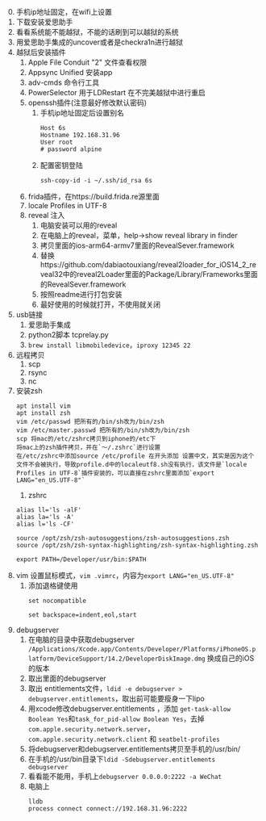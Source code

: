 0. 手机ip地址固定，在wifi上设置
1. 下载安装爱思助手
2. 看看系统能不能越狱，不能的话刷到可以越狱的系统
3. 用爱思助手集成的uncover或者是checkra1n进行越狱
4. 越狱后安装插件
    1. Apple File Conduit "2" 文件查看权限
    2. Appsync Unified 安装app
    3. adv-cmds 命令行工具
    4. PowerSelector 用于LDRestart 在不完美越狱中进行重启
    5. openssh插件(注意最好修改默认密码)
        1. 手机ip地址固定后设置别名
            ```
            Host 6s
            Hostname 192.168.31.96
            User root
            # password alpine
            ```
        2. 配置密钥登陆
            ```
            ssh-copy-id -i ~/.ssh/id_rsa 6s
            ```
    6. frida插件，在https://build.frida.re源里面
    7. locale Profiles in UTF-8
    8. reveal 注入
        1. 电脑安装可以用的reveal
        2. 在电脑上的reveal，菜单，help->show reveal library in finder
        3. 拷贝里面的ios-arm64-armv7里面的RevealSever.framework
        4. 替换https://github.com/dabiaotouxiang/reveal2loader_for_iOS14_2_reveal32中的reveal2Loader里面的Package/Library/Frameworks里面的RevealSever.framework
        5. 按照readme进行打包安装
        6. 最好使用的时候就打开，不使用就关闭
5. usb链接
    1. 爱思助手集成
    2. python2脚本 tcprelay.py
    3. `brew install libmobiledevice`，`iproxy 12345 22`
6. 远程拷贝
    1. scp
    2. rsync
    3. nc
7. 安装zsh
    ```
    apt install vim
    apt install zsh
    vim /etc/passwd 把所有的/bin/sh改为/bin/zsh 
    vim /etc/master.passwd 把所有的/bin/sh改为/bin/zsh 
    scp 将mac的/etc/zshrc拷贝到iphone的/etc下
    将mac上的zsh插件拷贝，并在`～/.zshrc`进行设置
    在/etc/zshrc中添加source /etc/profile 在开头添加 设置中文，其实是因为这个文件不会被执行，导致profile.d中的localeutf8.sh没有执行，该文件是`locale Profiles in UTF-8`插件安装的，可以直接在zshrc里面添加`export LANG="en_US.UTF-8"`
    ```
    1. zshrc
    ```
    alias ll='ls -alF'
    alias la='ls -A'
    alias l='ls -CF'

    source /opt/zsh/zsh-autosuggestions/zsh-autosuggestions.zsh
    source /opt/zsh/zsh-syntax-highlighting/zsh-syntax-highlighting.zsh

    export PATH=/Developer/usr/bin:$PATH 
    ```
8. vim 设置鼠标模式，`vim .vimrc`，内容为`export LANG="en_US.UTF-8"`
    1. 添加退格键使用
        ```
        set nocompatible

        set backspace=indent,eol,start
        ```
9. debugserver
    1. 在电脑的目录中获取debugserver `/Applications/Xcode.app/Contents/Developer/Platforms/iPhoneOS.platform/DeviceSupport/14.2/DeveloperDiskImage.dmg` 换成自己的iOS的版本
    2. 取出里面的debugserver
    3. 取出 entitlements文件，`ldid -e debugserver > debugserver.entitlements`，取出前可能要瘦身一下lipo
    4. 用xcode修改debugserver.entitlements ，添加 `get-task-allow Boolean Yes`和`task_for_pid-allow Boolean Yes`，去掉`com.apple.security.network.server`，`com.apple.security.network.client` 和 `seatbelt-profiles`
    5. 将debugserver和debugserver.entitlements拷贝至手机的/usr/bin/
    6. 在手机的/usr/bin目录下`ldid -Sdebugserver.entitlements debugserver`
    7. 看看能不能用，手机上`debugserver 0.0.0.0:2222 -a WeChat`
    8. 电脑上
        ```
        lldb
        process connect connect://192.168.31.96:2222
        ```